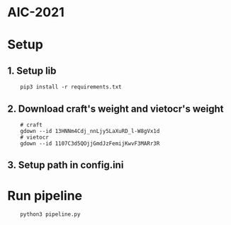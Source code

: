 # AIC-2021

# Setup
## 1. Setup lib
```
    pip3 install -r requirements.txt
```
## 2. Download craft's weight and vietocr's weight
```
    # craft 
    gdown --id 13HNNm4Cdj_nnLjy5LaXuRD_l-W8gVx1d
    # vietocr
    gdown --id 1107C3d5QOjjGmdJzFemijKwvF3MARr3R 
```
## 3. Setup path in config.ini

# Run pipeline
```
    python3 pipeline.py
```